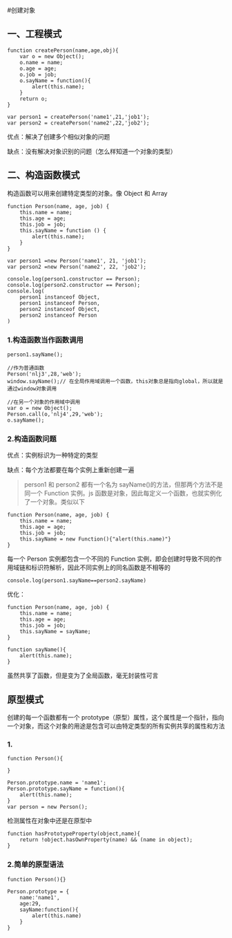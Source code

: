 #创建对象

## 一、工程模式

```
function createPerson(name,age,obj){
    var o = new Object();
    o.name = name;
    o.age = age;
    o.job = job;
    o.sayName = function(){
        alert(this.name);
    }
    return o;
}

var person1 = createPerson('name1',21,'job1');
var person2 = createPerson('name2',22,'job2');
```

优点：解决了创建多个相似对象的问题

缺点：没有解决对象识别的问题（怎么样知道一个对象的类型）

## 二、构造函数模式

构造函数可以用来创建特定类型的对象。像 Object 和 Array

```
function Person(name, age, job) {
    this.name = name;
    this.age = age;
    this.job = job;
    this.sayName = function () {
        alert(this.name);
    }
}

var person1 =new Person('name1', 21, 'job1');
var person2 =new Person('name2', 22, 'job2');

console.log(person1.constructor == Person);
console.log(person2.constructor == Person);
console.log(
    person1 instanceof Object,
    person1 instanceof Person,
    person2 instanceof Object,
    person2 instanceof Person
)
```

### 1.构造函数当作函数调用

```
person1.sayName();

//作为普通函数
Person('nlj3',28,'web');
window.sayName();// 在全局作用域调用一个函数，this对象总是指向global，所以就是通过window对象调用

//在另一个对象的作用域中调用
var o = new Object();
Person.call(o,'nlj4',29,'web');
o.sayName();
```

### 2.构造函数问题

优点：实例标识为一种特定的类型

缺点：每个方法都要在每个实例上重新创建一遍

> person1 和 person2 都有一个名为 sayName()的方法，但那两个方法不是同一个 Function 实例。js 函数是对象，因此每定义一个函数，也就实例化了一个对象。类似以下

```
function Person(name, age, job) {
    this.name = name;
    this.age = age;
    this.job = job;
    this.sayName = new Function(){"alert(this.name)"}
}
```

每一个 Person 实例都包含一个不同的 Function 实例，即会创建时导致不同的作用域链和标识符解析，因此不同实例上的同名函数是不相等的

```
console.log(person1.sayName==person2.sayName)
```

优化：

```
function Person(name, age, job) {
    this.name = name;
    this.age = age;
    this.job = job;
    this.sayName = sayName;
}

function sayName(){
    alert(this.name);
}
```

虽然共享了函数，但是变为了全局函数，毫无封装性可言

## 原型模式

创建的每一个函数都有一个 prototype（原型）属性，这个属性是一个指针，指向一个对象，而这个对象的用途是包含可以由特定类型的所有实例共享的属性和方法

### 1.

```
function Person(){

}

Person.prototype.name = 'name1';
Person.prototype.sayName = function(){
    alert(this.name);
}
var person = new Person();
```

检测属性在对象中还是在原型中

```
function hasPrototypeProperty(object,name){
    return !object.hasOwnProperty(name) && (name in object);
}
```

### 2.简单的原型语法

```
function Person(){}

Person.prototype = {
    name:'name1',
    age:29,
    sayName:function(){
        alert(this.name)
    }
}
```
